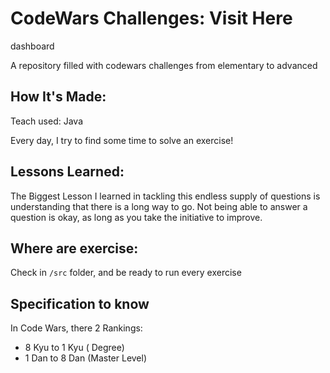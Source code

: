 # CodeWars Challenges: Visit Here
dashboard

A repository filled with codewars challenges from elementary to advanced

## How It's Made:
Teach used: Java

Every day, I try to find some time to solve an exercise!

## Lessons Learned:
The Biggest Lesson I learned in tackling this endless supply of questions is understanding that there is a long way to go. Not being able to answer a question is okay, as long as you take the initiative to improve.

## Where are exercise:

Check in `/src` folder, and be ready to run every exercise

## Specification to know

In Code Wars, there 2 Rankings: 
 - 8 Kyu to 1 Kyu ( Degree)
 - 1 Dan to 8 Dan (Master Level)